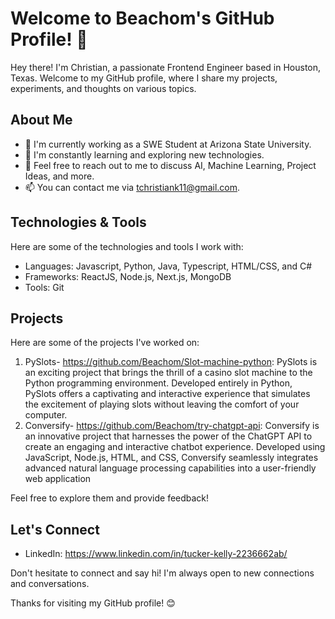 # Welcome to Beachom's GitHub Profile! 👋

Hey there! I'm Christian, a passionate Frontend Engineer based in Houston, Texas. Welcome to my GitHub profile, where I share my projects, experiments, and thoughts on various topics.

## About Me

- 💼 I'm currently working as a SWE Student at Arizona State University.
- 🌱 I'm constantly learning and exploring new technologies.
- 💬 Feel free to reach out to me to discuss AI, Machine Learning, Project Ideas, and more.
- 📫 You can contact me via tchristiank11@gmail.com.

## Technologies & Tools

Here are some of the technologies and tools I work with:

- Languages: Javascript, Python, Java, Typescript, HTML/CSS, and C#
- Frameworks: ReactJS, Node.js, Next.js, MongoDB
- Tools: Git

## Projects

Here are some of the projects I've worked on:

1. PySlots- https://github.com/Beachom/Slot-machine-python: PySlots is an exciting project that brings the thrill of a casino slot machine to the Python programming 
environment. Developed entirely in Python, PySlots offers a captivating and interactive experience that 
simulates the excitement of playing slots without leaving the comfort of your computer. 
2. Conversify- https://github.com/Beachom/try-chatgpt-api: Conversify is an innovative project that harnesses the power of the ChatGPT API to create an engaging and 
interactive chatbot experience. Developed using JavaScript, Node.js, HTML, and CSS, Conversify seamlessly 
integrates advanced natural language processing capabilities into a user-friendly web application

Feel free to explore them and provide feedback!

## Let's Connect

- LinkedIn: https://www.linkedin.com/in/tucker-kelly-2236662ab/

Don't hesitate to connect and say hi! I'm always open to new connections and conversations.

Thanks for visiting my GitHub profile! 😊
